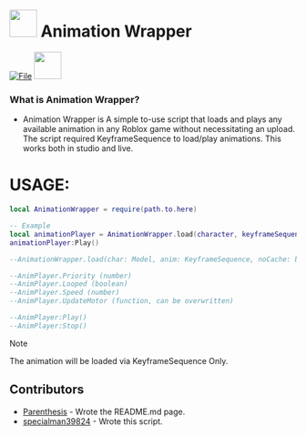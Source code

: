 # <img src="https://github.com/specialman39824/test/blob/main/contents/animationwrapper.png" width="48"/> Animation Wrapper

[![File](https://img.shields.io/badge/get-File-blue
)](https://github.com/specialman39824/test/raw/main/Animation.rbxm) <img src="https://github.com/specialman39824/test/blob/main/contents/animationwrapper.png" width="48"/>

### What is Animation Wrapper?
* Animation Wrapper is A simple to-use script that loads and plays any available animation in any Roblox game without necessitating an upload. The script required KeyframeSequence to load/play animations.
This works both in studio and live. 

# USAGE:
```lua
local AnimationWrapper = require(path.to.here)

-- Example
local animationPlayer = AnimationWrapper.load(character, keyframeSequence, true)
animationPlayer:Play()

--AnimationWrapper.load(char: Model, anim: KeyframeSequence, noCache: boolean?) -> AnimPlayer

--AnimPlayer.Priority (number)
--AnimPlayer.Looped (boolean)
--AnimPlayer.Speed (number)
--AnimPlayer.UpdateMotor (function, can be overwritten)

--AnimPlayer:Play()
--AnimPlayer:Stop()
```
> [!NOTE]
> The animation will be loaded via KeyframeSequence Only.


## Contributors
* [Parenthesis](https://twitter.com/ryokayaru) - Wrote the README.md page.
* [specialman39824](https://twitter.com/higuys2040) - Wrote this script.
